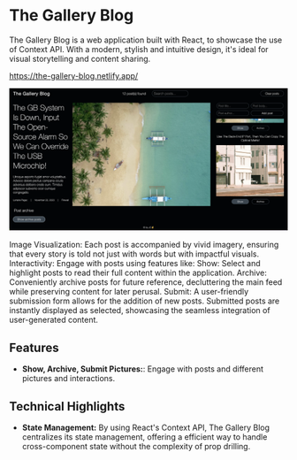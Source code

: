# The Gallery Blog

The Gallery Blog is a web application built with React, to showcase the use of Context API.
With a modern, stylish and intuitive design, it's ideal for visual storytelling and content sharing.

https://the-gallery-blog.netlify.app/

![Screenshot](./public/screenshot.1.png)


Image Visualization: Each post is accompanied by vivid imagery, ensuring that every story is told not just with words but with impactful visuals.
Interactivity: Engage with posts using features like:
Show: Select and highlight posts to read their full content within the application.
Archive: Conveniently archive posts for future reference, decluttering the main feed while preserving content for later perusal.
Submit: A user-friendly submission form allows for the addition of new posts. Submitted posts are instantly displayed as selected, showcasing the seamless integration of user-generated content.

## Features

- **Show, Archive, Submit Pictures:**: Engage with posts and different pictures and interactions.

## Technical Highlights
- **State Management:** By using React's Context API, The Gallery Blog centralizes its state management, offering a efficient way to handle cross-component state without the complexity of prop drilling.
